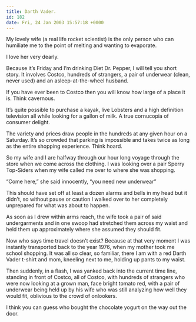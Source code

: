 ```yaml
---
title: Darth Vader.
id: 182
date: Fri, 24 Jan 2003 15:57:18 +0000
---
```


My lovely wife (a real life rocket scientist) is the only person who can humiliate me to the point of melting and wanting to evaporate.  

I love her very dearly.  

Because it’s Friday and I’m drinking Diet Dr. Pepper, I will tell you short story. It involves Costco, hundreds of strangers, a pair of underwear (clean, never used) and an asleep-at-the-wheel husband.  

If you have ever been to Costco then you will know how large of a place it is. Think cavernous.  

It’s quite possible to purchase a kayak, live Lobsters and a high definition television all while looking for a gallon of milk. A true cornucopia of consumer delight.  

The variety and prices draw people in the hundreds at any given hour on a Saturday. It’s so crowded that parking is impossible and takes twice as long as the entire shopping experience. Think hoard.  

So my wife and I are halfway through our hour long voyage through the store when we come across the clothing. I was looking over a pair Sperry Top-Siders when my wife called me over to where she was shopping.  

“Come here,” she said innocently, “you need new underwear”  

This should have set off at least a dozen alarms and bells in my head but it didn’t, so without pause or caution I walked over to her completely unprepared for what was about to happen.  

As soon as I drew within arms reach, the wife took a pair of said undergarments and in one swoop had stretched them across my waist and held them up approximately where she assumed they should fit.  

Now who says time travel doesn’t exist? Because at that very moment I was instantly transported back to the year 1976, when my mother took me school shopping. It was all so clear, so familiar, there I am with a red Darth Vader t-shirt and mom, kneeling next to me, holding up pants to my waist.  

Then suddenly, in a flash, I was yanked back into the current time line, standing in front of Costco, all of Costco, with hundreds of strangers who were now looking at a grown man, face bright tomato red, with a pair of underwear being held up by his wife who was still analyzing how well they would fit, oblivious to the crowd of onlookers.  

I think you can guess who bought the chocolate yogurt on the way out the door.





